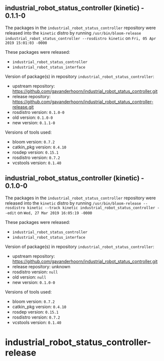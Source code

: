 ## industrial_robot_status_controller (kinetic) - 0.1.1-0

The packages in the `industrial_robot_status_controller` repository were released into the `kinetic` distro by running `/usr/bin/bloom-release industrial_robot_status_controller --rosdistro kinetic` on `Fri, 05 Apr 2019 15:01:03 -0000`

These packages were released:
- `industrial_robot_status_controller`
- `industrial_robot_status_interface`

Version of package(s) in repository `industrial_robot_status_controller`:

- upstream repository: https://github.com/gavanderhoorn/industrial_robot_status_controller.git
- release repository: https://github.com/gavanderhoorn/industrial_robot_status_controller-release.git
- rosdistro version: `0.1.0-0`
- old version: `0.1.0-0`
- new version: `0.1.1-0`

Versions of tools used:

- bloom version: `0.7.2`
- catkin_pkg version: `0.4.10`
- rosdep version: `0.15.1`
- rosdistro version: `0.7.2`
- vcstools version: `0.1.40`


## industrial_robot_status_controller (kinetic) - 0.1.0-0

The packages in the `industrial_robot_status_controller` repository were released into the `kinetic` distro by running `/usr/bin/bloom-release --rosdistro kinetic --track kinetic industrial_robot_status_controller --edit` on `Wed, 27 Mar 2019 16:05:19 -0000`

These packages were released:
- `industrial_robot_status_controller`
- `industrial_robot_status_interface`

Version of package(s) in repository `industrial_robot_status_controller`:

- upstream repository: https://github.com/gavanderhoorn/industrial_robot_status_controller.git
- release repository: unknown
- rosdistro version: `null`
- old version: `null`
- new version: `0.1.0-0`

Versions of tools used:

- bloom version: `0.7.2`
- catkin_pkg version: `0.4.10`
- rosdep version: `0.15.1`
- rosdistro version: `0.7.2`
- vcstools version: `0.1.40`


# industrial_robot_status_controller-release